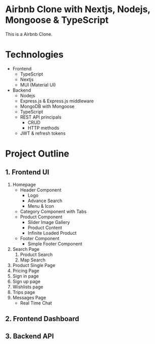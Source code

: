 # Airbnb Clone with Nextjs, Nodejs, Mongoose & TypeScript
This is a Airbnb Clone.

# Technologies

* Frontend
  - TypeScript
  - Nextjs
  - MUI (Material UI)
* Backend
  - Nodejs
  - Express.js & Express.js middleware
  - MongoDB with Mongoose
  - TypeScript
  - REST API principals
    - CRUD
    - HTTP methods
  * JWT & refresh tokens

# Project Outline
## 1. Frontend UI
1. Homepage
    * Header Component
      * Logo
      * Advance Search
      * Menu & Icon
    * Category Component with Tabs
    * Product Component
      * Slider Image Gallery
      * Product Content
      * Infinite Loaded Product
    * Footer Component
      * Simple Footer Component
2. Search Page
   1. Product Search
   2. Map Search
3. Product Single Page
4. Pricing Page
5. Sign in page
6. Sign up page
8. Wishlists page
9. Trips page
10. Messages Page
    * Real Time Chat

## 2. Frontend Dashboard
## 3. Backend API

